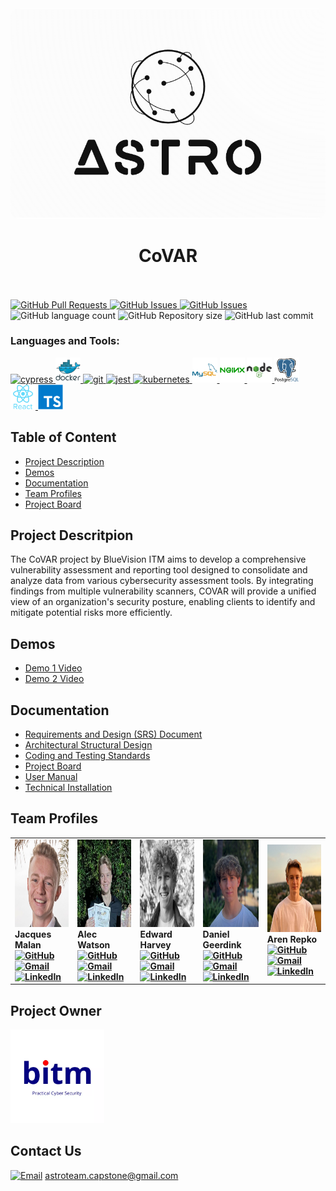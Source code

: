 ﻿<img src="Documentation/Assets/logo.png" alt="Logo" style="border-radius: 15px;">

<h1 align='center'>CoVAR<br><br></h1>
</p>

<div align="left">
    <a href= "https://github.com/COS301-SE-2024/CoVAR/pulls">
    <img height="20px" alt="GitHub Pull Requests" src="https://img.shields.io/github/issues-pr/COS301-SE-2024/CoVAR?style=plastic">
    </a>
    <a href = "https://github.com/COS301-SE-2024/CoVAR/issues">
    <img height="20px" alt="GitHub Issues" src="https://img.shields.io/github/issues/COS301-SE-2024/CoVAR?style=plastic">
    </a>
    <a href = "https://github.com/orgs/COS301-SE-2023/projects/27/views/1">
    <img height="20px" alt="GitHub Issues" src="https://img.shields.io/badge/Project%20Board-1-blue">
    </a>
    <img height="20px" alt="GitHub language count" src="https://img.shields.io/github/languages/count/COS301-SE-2024/CoVAR?style=plastic">
    <img height="20px" alt="GitHub Repository size" src="https://img.shields.io/github/repo-size/COS301-SE-2024/CoVAR?style=plastic">
    <img height="20px" alt="GitHub last commit" src="https://img.shields.io/github/last-commit/COS301-SE-2024/CoVAR?color=orange&style=plastic">

</div>

<div align='left'>
<h3 align="left">Languages and Tools:</h3>
<p align="left"> <a href="https://www.cypress.io" target="_blank" rel="noreferrer"> <img src="https://raw.githubusercontent.com/simple-icons/simple-icons/6e46ec1fc23b60c8fd0d2f2ff46db82e16dbd75f/icons/cypress.svg" alt="cypress" width="40px" height="40px"/> </a> <a href="https://www.docker.com/" target="_blank" rel="noreferrer"> <img src="https://raw.githubusercontent.com/devicons/devicon/master/icons/docker/docker-original-wordmark.svg" alt="docker" width="40px" height="40px"/> </a> <a href="https://git-scm.com/" target="_blank" rel="noreferrer"> <img src="https://www.vectorlogo.zone/logos/git-scm/git-scm-icon.svg" alt="git" width="40px" height="40px"/> </a> <a href="https://jestjs.io" target="_blank" rel="noreferrer"> <img src="https://www.vectorlogo.zone/logos/jestjsio/jestjsio-icon.svg" alt="jest" width="40px" height="40px"/> </a> <a href="https://kubernetes.io" target="_blank" rel="noreferrer"> <img src="https://www.vectorlogo.zone/logos/kubernetes/kubernetes-icon.svg" alt="kubernetes" width="40px" height="40px"/> </a> <a href="https://www.mysql.com/" target="_blank" rel="noreferrer"> <img src="https://raw.githubusercontent.com/devicons/devicon/master/icons/mysql/mysql-original-wordmark.svg" alt="mysql" width="40px" height="40px"/> </a> <a href="https://www.nginx.com" target="_blank" rel="noreferrer"> <img src="https://raw.githubusercontent.com/devicons/devicon/master/icons/nginx/nginx-original.svg" alt="nginx" width="40px" height="40px"/> </a> <a href="https://nodejs.org" target="_blank" rel="noreferrer"> <img src="https://raw.githubusercontent.com/devicons/devicon/master/icons/nodejs/nodejs-original-wordmark.svg" alt="nodejs" width="40px" height="40px"/> </a> <a href="https://www.postgresql.org" target="_blank" rel="noreferrer"> <img src="https://raw.githubusercontent.com/devicons/devicon/master/icons/postgresql/postgresql-original-wordmark.svg" alt="postgresql" width="40px" height="40px"/> </a> <a href="https://reactjs.org/" target="_blank" rel="noreferrer"> <img src="https://raw.githubusercontent.com/devicons/devicon/master/icons/react/react-original-wordmark.svg" alt="react" width="40px" height="40px"/> </a> <a href="https://www.typescriptlang.org/" target="_blank" rel="noreferrer"> <img src="https://raw.githubusercontent.com/devicons/devicon/master/icons/typescript/typescript-original.svg" alt="typescript" width="40px" height="40px"/> </a> </p>

## Table of Content
* [Project Description](#project-descritpion)
* [Demos](#demo)
* [Documentation](#documentation)
* [Team Profiles](#team-profiles)
* [Project Board](https://github.com/orgs/COS301-SE-2023/projects/27/views/1)


## Project Descritpion
The CoVAR project by BlueVision ITM aims to develop a comprehensive vulnerability assessment and reporting tool designed to consolidate and analyze data from various cybersecurity assessment tools. By integrating findings from multiple vulnerability scanners, COVAR will provide a unified view of an organization's security posture, enabling clients to identify and mitigate potential risks more efficiently.

## Demos
* [Demo 1 Video](https://drive.google.com/file/d/18-8LR9x710CWpvD0dDpWLcKnwXGHsy_M/view?usp=sharing)
* [Demo 2 Video](https://drive.google.com/file/d/1Dpynfe4pK_SkFPkS9EYfpClK6Z_cxYXn/view?usp=sharing)

## Documentation
* [Requirements and Design (SRS) Document](https://docs.google.com/document/d/1rhLhNdHQONaVFSU4WyOLPm6ZoKlxLMqk/edit?usp=sharing&ouid=112929114105055327648&rtpof=true&sd=true)
* [Architectural Structural Design](https://docs.google.com/document/d/1rhLhNdHQONaVFSU4WyOLPm6ZoKlxLMqk/edit?usp=sharing&ouid=112929114105055327648&rtpof=true&sd=true)
* [Coding and Testing Standards](https://docs.google.com/document/d/19x0yDaAYaYr555nFialOXTFLBrfKUHfo8NFclaq-4Zg/edit?usp=sharing)
* [Project Board](https://github.com/orgs/COS301-SE-2024/projects/94)
* [User Manual](https://docs.google.com/document/d/1H26oOpBHo4t9EL1G9kraeXB6f_Abepx8sn1_zJdNeCU/edit?usp=sharing)
* [Technical Installation](https://docs.google.com/document/d/1dU5z7HhWsoiKwqF611Anz3zIODVH_MwI2TRsUfeYXCE)


## Team Profiles
|  |  |  |  | |
|--------|--------|--------|-------|-------|
| <img src="Documentation/Assets/Jacques.jpg" width="140pxpx" height="140pxpx"> <br> <strong> Jacques Malan <br><a href="https://github.com/JBlixems" target="_blank"><img src="https://skillicons.dev/icons?i=github" height="43px" alt="GitHub"></a>  <a href="mailto:u22554107@tuks.co.za" target="_blank"><img src="https://skillicons.dev/icons?i=gmail" height="43px" alt="Gmail"></a> <a href="https://www.linkedin.com/in/jacques-malan-40px59aa252/" target="_blank"><img src="https://skillicons.dev/icons?i=linkedin" height="43px" alt="LinkedIn"></a> | <img src="Documentation/Assets/Alec.png" width="140pxpx" height="140pxpx"> <br> <strong> Alec Watson <br> <a href="https://github.com/Alec-Watson" target="_blank"><img src="https://skillicons.dev/icons?i=github" height="43px" alt="GitHub"></a>  <a href="mailto:u22491351@tuks.co.za" target="_blank"><img src="https://skillicons.dev/icons?i=gmail" height="43px" alt="Gmail"></a> <a href="https://www.linkedin.com/in/alec-watson-076a3a2ba/" target="_blank"><img src="https://skillicons.dev/icons?i=linkedin" height="43px" alt="LinkedIn"></a> | <img src="Documentation/Assets/edward.jpeg" width="140pxpx" height="140pxpx"> <br><strong> Edward Harvey <br><a href="https://github.com/eshper" target="_blank"><img src="https://skillicons.dev/icons?i=github" height="43px" alt="GitHub"></a>  <a href="mailto:u22517783@tuks.co.za" target="_blank"><img src="https://skillicons.dev/icons?i=gmail" height="43px" alt="Gmail"></a> <a href="https://www.linkedin.com/in/edward-harvey-78b791210/" target="_blank"><img src="https://skillicons.dev/icons?i=linkedin" height="43px" alt="LinkedIn"></a> |<img src="Documentation/Assets/Daniel.jpg" width="140pxpx" height="140pxpx"> <br><strong> Daniel Geerdink <br> <a href="https://github.com/daniel-geerdink" target="_blank"><img src="https://skillicons.dev/icons?i=github" height="43px" alt="GitHub"></a>  <a href="mailto:u22556860@tuks.co.za" target="_blank"><img src="https://skillicons.dev/icons?i=gmail" height="43px" alt="Gmail"></a> <a href="https://www.linkedin.com/in/daniel-geerdink-491424302/" target="_blank"><img src="https://skillicons.dev/icons?i=linkedin" height="43px" alt="LinkedIn"></a> |<img src="Documentation/Assets/Aren.jpg" width="140pxpx" height="140pxpx"> <br> <strong>Aren Repko <br> <a href="https://github.com/Aren-R" target="_blank"><img src="https://skillicons.dev/icons?i=github" height="43px" height="43px" alt="GitHub"></a>  <a href="mailto:u04515791@tuks.co.za" target="_blank"><img src="https://skillicons.dev/icons?i=gmail" height="43px" height="43px" alt="Gmail"></a> <a href="https://www.linkedin.com/in/aren-repko-5952a4300/" target="_blank"><img src="https://skillicons.dev/icons?i=linkedin" height="43px" height="43px" alt="LinkedIn"></a> |

## Project Owner
<img src="Documentation/Assets/bitm.png" height="150px">

## Contact Us

[![Email](https://img.shields.io/badge/Gmail-D14836?style=for-the-badge&logo=gmail&logoColor=white)](#astroteam.capstone@gmail.com) astroteam.capstone@gmail.com

